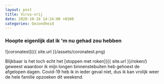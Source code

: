 ```yaml
---
layout: post
title: Virus-vrij
date: 2020-10-16 14:24:00 +0100
categories: Gezondheid
---
```


### Hoopte eigenlijk dat ik 'm nu gehad zou hebben

![coronatest]({{ site.url }}/assets/coronatest.png)  

Blijkbaar is het toch echt het [stoppen met roken]({{ site.url }}/roken/) geweest waardoor ik mijn longen binnenstebuiten heb gehoest de afgelopen dagen. Covid-19 heb ik in ieder geval niet, dus ik kan vrolijk weer de hele familie opzoeken dit weekend.
